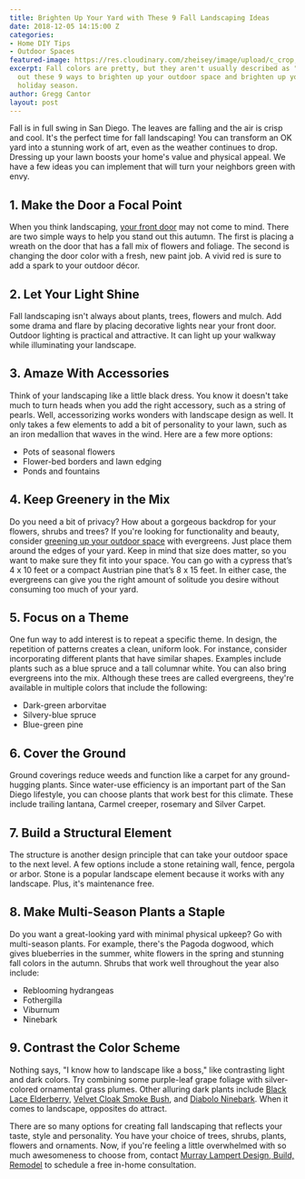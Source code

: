 ```yaml
---
title: Brighten Up Your Yard with These 9 Fall Landscaping Ideas
date: 2018-12-05 14:15:00 Z
categories:
- Home DIY Tips
- Outdoor Spaces
featured-image: https://res.cloudinary.com/zheisey/image/upload/c_crop,h_700,w_1000/v1544020434/murray-lampert/misc/fall-leaves.jpg
excerpt: Fall colors are pretty, but they aren't usually described as "bright." Check
  out these 9 ways to brighten up your outdoor space and brighten up your home this
  holiday season.
author: Gregg Cantor
layout: post
---
```


Fall is in full swing in San Diego. The leaves are falling and the air is crisp and cool. It's the perfect time for fall landscaping! You can transform an OK yard into a stunning work of art, even as the weather continues to drop. Dressing up your lawn boosts your home's value and physical appeal. We have a few ideas you can implement that will turn your neighbors green with envy. 

## 1. Make the Door a Focal Point

When you think landscaping, [your front door](/infographic-whats-in-a-door-everything-you-need-to-know-to-pick-the-right-one/) may not come to mind. There are two simple ways to help you stand out this autumn. The first is placing a wreath on the door that has a fall mix of flowers and foliage. The second is changing the door color with a fresh, new paint job. A vivid red is sure to add a spark to your outdoor décor. 

## 2. Let Your Light Shine

Fall landscaping isn't always about plants, trees, flowers and mulch. Add some drama and flare by placing decorative lights near your front door. Outdoor lighting is practical and attractive. It can light up your walkway while illuminating your landscape.

## 3. Amaze With Accessories

Think of your landscaping like a little black dress. You know it doesn't take much to turn heads when you add the right accessory, such as a string of pearls. Well, accessorizing works wonders with landscape design as well. It only takes a few elements to add a bit of personality to your lawn, such as an iron medallion that waves in the wind. Here are a few more options:

- Pots of seasonal flowers
- Flower-bed borders and lawn edging
- Ponds and fountains

## 4. Keep Greenery in the Mix

Do you need a bit of privacy? How about a gorgeous backdrop for your flowers, shrubs and trees? If you're looking for functionality and beauty, consider [greening up your outdoor space](/do-less-yard-work-by-greening-your-outdoor-space/) with evergreens. Just place them around the edges of your yard. Keep in mind that size does matter, so you want to make sure they fit into your space. You can go with a cypress that’s 4 x 10 feet or a compact Austrian pine that’s 8 x 15 feet. In either case, the evergreens can give you the right amount of solitude you desire without consuming too much of your yard.

## 5. Focus on a Theme

One fun way to add interest is to repeat a specific theme. In design, the repetition of patterns creates a clean, uniform look. For instance, consider incorporating different plants that have similar shapes. Examples include plants such as a blue spruce and a tall columnar white. You can also bring evergreens into the mix. Although these trees are called evergreens, they're available in multiple colors that include the following:

- Dark-green arborvitae
- Silvery-blue spruce
- Blue-green pine

## 6. Cover the Ground

Ground coverings reduce weeds and function like a carpet for any ground-hugging plants. Since water-use efficiency is an important part of the San Diego lifestyle, you can choose plants that work best for this climate. These include trailing lantana, Carmel creeper, rosemary and Silver Carpet.

## 7. Build a Structural Element

The structure is another design principle that can take your outdoor space to the next level. A few options include a stone retaining wall, fence, pergola or arbor. Stone is a popular landscape element because it works with any landscape. Plus, it's maintenance free. 

## 8. Make Multi-Season Plants a Staple

Do you want a great-looking yard with minimal physical upkeep? Go with multi-season plants. For example, there's the Pagoda dogwood, which gives blueberries in the summer, white flowers in the spring and stunning fall colors in the autumn. Shrubs that work well throughout the year also include:

- Reblooming hydrangeas
- Fothergilla
- Viburnum
- Ninebark

## 9. Contrast the Color Scheme

Nothing says, "I know how to landscape like a boss," like contrasting light and dark colors. Try combining some purple-leaf grape foliage with silver-colored ornamental grass plumes. Other alluring dark plants include [Black Lace Elderberry](https://goo.gl/6Tfjzo), [Velvet Cloak Smoke Bush](https://goo.gl/knhNfs), and [Diabolo Ninebark](https://www.google.com/search?q=Diabolo+ninebark&sa=X&ved=0ahUKEwim1rbt8YjfAhUrrlkKHUW8DAUQ7xYIKygA&biw=1440&bih=687). When it comes to landscape, opposites do attract.

There are so many options for creating fall landscaping that reflects your taste, style and personality. You have your choice of trees, shrubs, plants, flowers and ornaments. Now, if you're feeling a little overwhelmed with so much awesomeness to choose from, contact [Murray Lampert Design, Build, Remodel](/) to schedule a free in-home consultation.